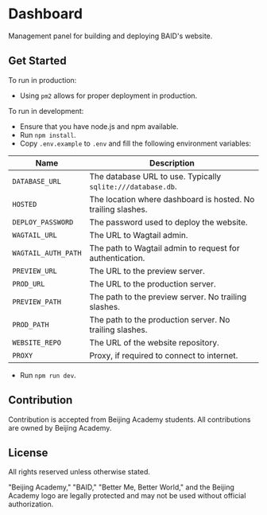 # Dashboard

Management panel for building and deploying BAID's website.

## Get Started

To run in production:

* Using `pm2` allows for proper deployment in production.

To run in development:

* Ensure that you have node.js and npm available.
* Run `npm install`.
* Copy `.env.example` to `.env` and fill the following environment variables:

| Name                | Description                                                  |
|---------------------|--------------------------------------------------------------|
| `DATABASE_URL`      | The database URL to use. Typically `sqlite:///database.db`.  |
| `HOSTED`            | The location where dashboard is hosted. No trailing slashes. |
| `DEPLOY_PASSWORD`   | The password used to deploy the website.                     |
| `WAGTAIL_URL`       | The URL to Wagtail admin.                                    |
| `WAGTAIL_AUTH_PATH` | The path to Wagtail admin to request for authentication.     |
| `PREVIEW_URL`       | The URL to the preview server.                               |
| `PROD_URL`          | The URL to the production server.                            |
| `PREVIEW_PATH`      | The path to the preview server. No trailing slashes.         |
| `PROD_PATH`         | The path to the production server. No trailing slashes.      |
| `WEBSITE_REPO`      | The URL of the website repository.                           |
| `PROXY`             | Proxy, if required to connect to internet.                   |

* Run `npm run dev`.

## Contribution

Contribution is accepted from Beijing Academy students. All contributions are owned by Beijing Academy.

## License

All rights reserved unless otherwise stated.

"Beijing Academy," "BAID," "Better Me, Better World," and the Beijing Academy logo are legally protected and may not be
used without official authorization.

